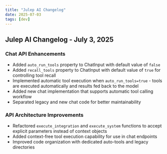 ```yaml
---
title: "Julep AI Changelog"
date: 2025-07-03
tags: [dev]
---
```


## Julep AI Changelog - July 3, 2025

### Chat API Enhancements
- Added `auto_run_tools` property to ChatInput with default value of `false`
- Added `recall_tools` property to ChatInput with default value of `true` for controlling tool recall
- Implemented automatic tool execution when `auto_run_tools=true` - tools are executed automatically and results fed back to the model
- Added new chat implementation that supports automatic tool calling workflow
- Separated legacy and new chat code for better maintainability

### API Architecture Improvements
- Refactored `execute_integration` and `execute_system` functions to accept explicit parameters instead of context objects
- Added context-free tool execution capability for use in chat endpoints
- Improved code organization with dedicated auto-tools and legacy directories